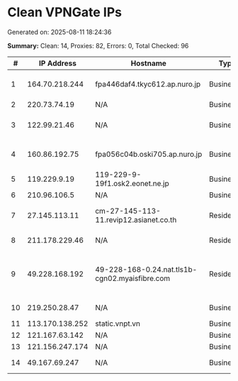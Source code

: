 # Clean VPNGate IPs
Generated on: 2025-08-11 18:24:36

**Summary:** Clean: 14, Proxies: 82, Errors: 0, Total Checked: 96

| # | IP Address | Hostname | Type | Country | Provider |
|---|------------|----------|------|---------|----------|
| 1 | 164.70.218.244 | fpa446daf4.tkyc612.ap.nuro.jp | Business | JP | Sony Network Communications Inc. |
| 2 | 220.73.74.19 | N/A | Business | KR | Korea Telecom |
| 3 | 122.99.21.46 | N/A | Business | TW | Hoshin Multimedia Center Inc. |
| 4 | 160.86.192.75 | fpa056c04b.oski705.ap.nuro.jp | Business | JP | Sony Network Communications Inc. |
| 5 | 119.229.9.19 | 119-229-9-19f1.osk2.eonet.ne.jp | Business | JP | OPTAGE Inc. |
| 6 | 210.96.106.5 | N/A | Business | KR | Korea Telecom |
| 7 | 27.145.113.11 | cm-27-145-113-11.revip12.asianet.co.th | Residential | TH | TRUE INTERNET CORPORATION CO. LTD. |
| 8 | 211.178.229.46 | N/A | Residential | KR | SK Broadband Co Ltd |
| 9 | 49.228.168.192 | 49-228-168-0.24.nat.tls1b-cgn02.myaisfibre.com | Residential | TH | ADVANCED WIRELESS NETWORK COMPANY LIMITED |
| 10 | 219.250.28.47 | N/A | Business | KR | SK Broadband Co Ltd |
| 11 | 113.170.138.252 | static.vnpt.vn | Business | VN | VNPT Corp |
| 12 | 121.167.63.142 | N/A | Business | KR | Korea Telecom |
| 13 | 121.156.247.174 | N/A | Business | KR | Korea Telecom |
| 14 | 49.167.69.247 | N/A | Business | KR | LG POWERCOMM |
